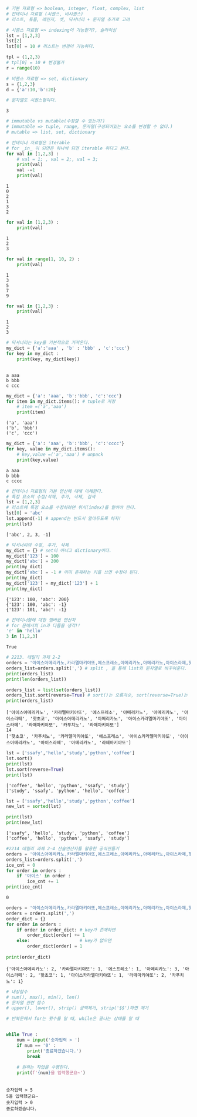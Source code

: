 ```python
# 기본 자료형 => boolean, integer, float, complex, list
# 컨테이너 자료형 (시퀀스, 비시퀀스)
# 리스트, 튜플, 레인지, 셋, 딕셔너리 + 문자열 추가로 고려

```


```python
# 시퀀스 자료형 => indexing이 가능한가?, 슬라이싱
lst = [1,2,3]
lst[2]
lst[0] = 10 # 리스트는 변경이 가능하다.

tpl = (1,2,3)
# tpl[0] = 10 # 변경불가
r = range(10)

# 비퀀스 자료형 => set, dictionary
s = {1,2,3}
d = {'a':10,'b':20}

# 문자열도 시퀀스형이다.
```




    3




```python
# immutable vs mutable(수정할 수 있는가?)
# immutable => tuple, range, 문자열(구성되어있는 요소를 변경할 수 없다.)
# mutable => list, set, dictionary
```


```python
# 컨테이너 자료형은 iterable
# for _in_ 이 되면은 하나씩 되면 iterable 하다고 본다. 
for val in [1,2,3] :
    # val = 1; , val = 2;, val = 3;
    print(val)
    val -=1
    print(val)
```

    1
    0
    2
    1
    3
    2
    


```python
for val in (1,2,3) :
    print(val)
```

    1
    2
    3
    


```python
for val in range(1, 10, 2) :
    print(val)
```

    1
    3
    5
    7
    9
    


```python
for val in {1,2,3} :
    print(val)
```

    1
    2
    3
    


```python
# 딕셔너리는 key를 기본적으로 가져온다.
my_dict = {'a':'aaa' , 'b' : 'bbb' , 'c':'ccc'}
for key in my_dict :
    print(key, my_dict[key])
    
```

    a aaa
    b bbb
    c ccc
    


```python
my_dict = {'a': 'aaa', 'b':'bbb', 'c':'ccc'}
for item in my_dict.items(): # tuple로 저장
    # item =('a','aaa')
    print(item)
```

    ('a', 'aaa')
    ('b', 'bbb')
    ('c', 'ccc')
    


```python
my_dict = {'a': 'aaa', 'b':'bbb', 'c':'cccc'}
for key, value in my_dict.items():
    # key,value =('a','aaa') # unpack
    print(key,value)
```

    a aaa
    b bbb
    c cccc
    


```python
# 컨테이너 자료형의 기본 연산에 대해 이해한다.
# 특정 요소의 수정/삭제, 추가, 삭제, 검색 
lst = [1,2,3]
# 리스트에 특정 요소를 수정하려면 위치(index)를 알아야 한다.
lst[0] = 'abc'
lst.append(-1) # append는 반드시 알아두도록 하자!
print(lst)
```

    ['abc', 2, 3, -1]
    


```python
# 딕셔너리의 수정, 추가, 삭제
my_dict = {} # set이 아니고 dictionary이다.
my_dict['123'] = 100
my_dict['abc'] = 200
print(my_dict)
my_dict['abc'] = -1 # 이미 존재하는 키를 쓰면 수정이 된다.
print(my_dict)
my_dict['123'] = my_dict['123'] + 1 
print(my_dict)
```

    {'123': 100, 'abc': 200}
    {'123': 100, 'abc': -1}
    {'123': 101, 'abc': -1}
    


```python
# 컨테이너형에 대한 맴버쉽 연산자
# for 문에서의 in과 다름을 생각!!
'e' in 'hello' 
3 in [1,2,3]

```




    True




```python
# 2213. 데일리 과제 2-2
orders = '아이스아메리카노,카라멜마키야또,에스프레소,아메리카노,아메리카노,아이스라떼,핫초코,아이스아메리카노,아메리카노,아이스카라멜마키야또,아이스라떼,라떼마키야또,카푸치노,라떼마키야또'
orders_list=orders.split(',') # split , 을 통해 list와 문자열로 바꾸어준다.
print(orders_list)
print(len(orders_list))

orders_list = list(set(orders_list))
orders_list.sort(reverse=True) # sort()는 오름차순, sort(reverse=True)는 내림차순, # 
print(orders_list)

```

    ['아이스아메리카노', '카라멜마키야또', '에스프레소', '아메리카노', '아메리카노', '아이스라떼', '핫초코', '아이스아메리카노', '아메리카노', '아이스카라멜마키야또', '아이스라떼', '라떼마키야또', '카푸치노', '라떼마키야또']
    14
    ['핫초코', '카푸치노', '카라멜마키야또', '에스프레소', '아이스카라멜마키야또', '아이스아메리카노', '아이스라떼', '아메리카노', '라떼마키야또']
    


```python
lst = ['ssafy','hello','study','python','coffee']
lst.sort()
print(lst)
lst.sort(reverse=True)
print(lst)
```

    ['coffee', 'hello', 'python', 'ssafy', 'study']
    ['study', 'ssafy', 'python', 'hello', 'coffee']
    


```python
lst = ['ssafy','hello','study','python','coffee']
new_lst = sorted(lst)

print(lst)
print(new_lst)


```

    ['ssafy', 'hello', 'study', 'python', 'coffee']
    ['coffee', 'hello', 'python', 'ssafy', 'study']
    


```python
#2214 데일리 과제 2-4 산술연산자를 활용한 공식만들기
orders = '아이스아메리카노,카라멜마키야또,에스프레소,아메리카노,아메리카노,아이스라떼,핫초코,아이스아메리카노,아메리카노,아이스카라멜마키야또,아이스라떼,라떼마키야또,카푸치노,라떼마키야또'
orders_list=orders.split(',')
ice_cnt = 0
for order in orders :
    if '아이스' in order :
        ice_cnt += 1
print(ice_cnt)
```

    0
    


```python
orders = '아이스아메리카노,카라멜마키야또,에스프레소,아메리카노,아메리카노,아이스라떼,핫초코,아이스아메리카노,아메리카노,아이스카라멜마키야또,아이스라떼,라떼마키야또,카푸치노,라떼마키야또'
orders = orders.split(',')
order_dict = {}
for order in orders :
    if order in order_dict: # key가 존재하면
        order_dict[order] += 1
    else:                   # key가 없으면
        order_dict[order] = 1
    
print(order_dict)
```

    {'아이스아메리카노': 2, '카라멜마키야또': 1, '에스프레소': 1, '아메리카노': 3, '아이스라떼': 2, '핫초코': 1, '아이스카라멜마키야또': 1, '라떼마키야또': 2, '카푸치노': 1}
    


```python
# 내장함수
# sum(), max(), min(), len()
# 문자열 관련 함수
# upper(), lower(), strip() 공백제거, strip('$$')하면 제거
```


```python
# 반복문에서 for는 횟수를 알 때, while은 끝나는 상태를 알 때


while True :
    num = input('숫자입력 > ')
    if num == '0' :
        print('종료하겠습니다.')
        break
    
    # 원하는 작업을 수행한다.
    print(f'{num}을 입력했군요~')
        
```

    숫자입력 > 5
    5을 입력했군요~
    숫자입력 > 0
    종료하겠습니다.
    
